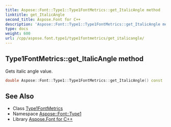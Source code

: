 ```yaml
---
title: Aspose::Font::Type1::Type1FontMetrics::get_ItalicAngle method
linktitle: get_ItalicAngle
second_title: Aspose.Font for C++
description: 'Aspose::Font::Type1::Type1FontMetrics::get_ItalicAngle method. Gets italic angle value in C++.'
type: docs
weight: 600
url: /cpp/aspose.font.type1/type1fontmetrics/get_italicangle/
---
```

## Type1FontMetrics::get_ItalicAngle method


Gets italic angle value.

```cpp
double Aspose::Font::Type1::Type1FontMetrics::get_ItalicAngle() const
```

## See Also

* Class [Type1FontMetrics](../)
* Namespace [Aspose::Font::Type1](../../)
* Library [Aspose.Font for C++](../../../)
